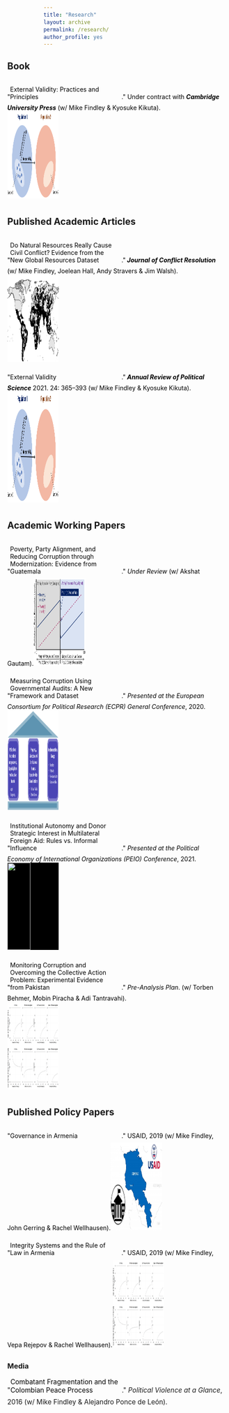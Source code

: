 ```yaml
---
title: "Research"
layout: archive
permalink: /research/
author_profile: yes
---
```


<style>
.thumbnail {
    background-color: black;
    height: 200px;
    display: inline-block;
    background-size: cover;
    background-position: center;
    background-repeat: no-repeat;
}
</style>

<style>
.thumbnail1 {
    background-color: black;
    height: 230px;
    display: inline-block;
    background-size: cover;
    background-position: center;
    background-repeat: no-repeat;
}
</style>

<style>
.thumbnail2 {
    background-color: black;
    height: 254px;
    display: inline-block;
    background-size: cover;
    background-position: center;
    background-repeat: no-repeat;
}
</style>

<style>
div {
  display: flex;
  flex-wrap: wrap;
}
</style>

<style>
a {
  display: inline-block;
  margin-bottom: 8px;
  width: calc(50% - 4px);
  margin-right: 8px;
  text-decoration: none;
  color: black;
}
</style>

<style>
a:nth-of-type(2n) {
  margin-right: 0;
}
</style>

<style>
@media screen and (min-width: 50em) {
  img {
    width: calc(50% - 6px);
  }
  
  a:nth-of-type(1n) {
    margin-right: 8px;
  }
  
  a:nth-of-type(2n) {
    margin-right: 0;
  }
}
</style>

<style>
a:hover img {
  transform: scale(1.10);
}
</style>

<style>
figure {
  margin: 0;
  overflow: hidden;
}
</style>

<style>
figcaption {
  margin-top: 15px;
  color: black;
}
</style>

<style>
img {
  border: none;
  max-width: 100%;
  height: auto;
  display: block;
  background: #ccc;
  transition: transform .2s ease-in-out;
}
</style>

<style>
.p a {
  display: inline;
  font-size: 11.5pt;
  margin: 0;
  color: blue;
}
</style>

<style>
.p {
  text-align: left;
  font-size: 11.5pt;
  padding-top: 100px;
}
</style>

<h2>Book</h2>

<div>
    <figure>
      <figcaption>
      "<a href="https://mikedenly.com/research/external-validity-book">External Validity: Practices and Principles</a>." Under contract with <b><i>Cambridge University Press</i></b> (w/ Mike Findley & Kyosuke Kikuta).<a href="https://mikedenly.com/research/external-validity-book"><img src="/images/ev2.png" alt="" class="thumbnail"></a>
      </figcaption>
    </figure>
</div>

<h2>Published Academic Articles</h2>

<div>
    <figure>
      <figcaption>
      "<a href="https://mikedenly.com/research/natural-resources-conflict">Do Natural Resources Really Cause Civil Conflict? Evidence from the New Global Resources Dataset</a>."<b><i> Journal of Conflict Resolution</i></b> (w/ Mike Findley, Joelean Hall, Andy Stravers & Jim Walsh).<a href="https://mikedenly.com/research/external-validity-book"><img src="/images/world_nr.png" alt="" class="thumbnail"></a>
      </figcaption>
    </figure>
    <figure>
      <figcaption>
      "<a href="https://mikedenly.com/research/external-validity-arps">External Validity</a>."<b><i> Annual Review of Political Science</i></b> 2021. 24: 365–393 (w/ Mike Findley & Kyosuke Kikuta).<a href="https://mikedenly.com/research/external-validity-book"><img src="/images/ev2.png" alt="" class="thumbnail2"></a>
      </figcaption>
    </figure>
</div>

<h2>Academic Working Papers</h2>

<div>
    <figure>
      <figcaption>
      "<a href="https://mikedenly.com/research/poverty-alignment-corruption2">Poverty, Party Alignment, and Reducing Corruption through Modernization: Evidence from Guatemala</a>."<i> Under Review</i> (w/ Akshat Gautam).<a href="https://mikedenly.com/research/poverty-alignment-corruption2"><img src="/images/prop1and2.png" alt="" class="thumbnail"></a>
      </figcaption>
    </figure>
    <figure>
      <figcaption>
      "<a href="https://mikedenly.com/research/audit-measurement">Measuring Corruption Using Governmental Audits: A New Framework and Dataset</a>."<i> Presented at the European Consortium for Political Research (ECPR) General Conference</i>, 2020.<a href="https://mikedenly.com/research/audit-measurement"><img src="/images/new_pillars.png" alt="" class="thumbnail1"></a>
      </figcaption>
    </figure>
    <figure>
      <figcaption>
      "<a href="https://mikedenly.com/research/aid-strategic">Institutional Autonomy and Donor Strategic Interest in Multilateral Foreign Aid: Rules vs. Informal Influence</a>."<i> Presented at the Political Economy of International Organizations (PEIO) Conference</i>, 2021.<a href="https://mikedenly.com/research/aid-strategic"><img src="/images/foreign_aid.png" alt="" class="thumbnail"></a>
      </figcaption>
    </figure>
    <figure>
      <figcaption>
      "<a href="https://mikedenly.com/research/monitoring-corruption-collective-action-problem">Monitoring Corruption and Overcoming the Collective Action Problem: Experimental Evidence from Pakistan</a>."<i> Pre-Analysis Plan</i>. (w/ Torben Behmer, Mobin Piracha & Adi Tantravahi).<a href="https://mikedenly.com/research/monitoring-corruption-collective-action-problem"><img src="/images/trace_plots2.png" alt="" class="thumbnail"></a>
      </figcaption>
    </figure>
</div>

<h2>Published Policy Papers</h2>

<div>
    <figure>
      <figcaption>
      "<a href="https://pdf.usaid.gov/pdf_docs/PA00TNMG.pdf">Governance in Armenia</a>." USAID, 2019 (w/ Mike Findley, John Gerring & Rachel Wellhausen).<a href="https://pdf.usaid.gov/pdf_docs/PA00TNMG.pdf"><img src="/images/usaid_armenia_governance.png" alt="" class="thumbnail"></a>
      </figcaption>
    </figure>
    <figure>
      <figcaption>
      "<a href="https://pdf.usaid.gov/pdf_docs/PA00TNMJ.pdf">Integrity Systems and the Rule of Law in Armenia</a>." USAID, 2019 (w/ Mike Findley, Vepa Rejepov & Rachel Wellhausen).<a href="https://pdf.usaid.gov/pdf_docs/PA00TNMJ.pdf"><img src="/images/trace_plots2.png" alt="" class="thumbnail"></a>
      </figcaption>
    </figure>
</div>

### Media

<p style="font-size: 11.5pt; text-align: left; width: 100%; margin-right: 0%; margin-bottom: 0.5em;">"<a href="https://politicalviolenceataglance.org/2016/05/09/spoiler-alert-combatant-fragmentation-and-the-colombian-peace-process/">Combatant Fragmentation and the Colombian Peace Process</a>."<i> Political Violence at a Glance</i>, 2016 (w/ Mike Findley & Alejandro Ponce de León).</p>


